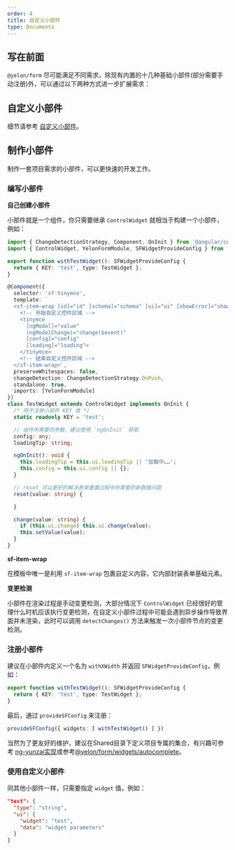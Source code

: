 ```yaml
---
order: 4
title: 自定义小部件
type: Documents
---
```


## 写在前面

`@yelon/form` 尽可能满足不同需求，除现有内置的十几种基础小部件(部分需要手动注册)外，可以通过以下两种方式进一步扩展需求：

## 自定义小部件

细节请参考 [自定义小部件](/form/custom)。

## 制作小部件

制作一套项目需求的小部件，可以更快速的开发工作。

### 编写小部件

**自己创建小部件**

小部件就是一个组件，你只需要继承 `ControlWidget` 就相当于构建一个小部件，例如：

```ts
import { ChangeDetectionStrategy, Component, OnInit } from '@angular/core';
import { ControlWidget, YelonFormModule, SFWidgetProvideConfig } from '@yelon/form';

export function withTestWidget(): SFWidgetProvideConfig {
  return { KEY: 'test', type: TestWidget };
}

@Component({
  selector: 'sf-tinymce',
  template: `
  <sf-item-wrap [id]="id" [schema]="schema" [ui]="ui" [showError]="showError" [error]="error" [showTitle]="schema.title">
    <!-- 开始自定义控件区域 -->
    <tinymce
      [ngModel]="value"
      (ngModelChange)="change($event)"
      [config]="config"
      [loading]="loading">
    </tinymce>
    <!-- 结束自定义控件区域 -->
  </sf-item-wrap>`,
  preserveWhitespaces: false,
  changeDetection: ChangeDetectionStrategy.OnPush,
  standalone: true,
  imports: [YelonFormModule]
})
class TestWidget extends ControlWidget implements OnInit {
  /* 用于注册小部件 KEY 值 */
  static readonly KEY = 'test';

  // 组件所需要的参数，建议使用 `ngOnInit` 获取
  config: any;
  loadingTip: string;

  ngOnInit(): void {
    this.loadingTip = this.ui.loadingTip || '加载中……';
    this.config = this.ui.config || {};
  }

  // reset 可以更好的解决表单重置过程中所需要的新数据问题
  reset(value: string) {

  }

  change(value: string) {
    if (this.ui.change) this.ui.change(value);
    this.setValue(value);
  }
}
```

**sf-item-wrap**

在模板中唯一是利用 `sf-item-wrap` 包裹自定义内容，它内部封装表单基础元素。

**变更检测**

小部件在渲染过程是手动变更检测，大部分情况下 `ControlWidget` 已经很好的管理什么时机应该执行变更检测，在自定义小部件过程中可能会遇到异步操作导致界面并未渲染，此时可以调用 `detectChanges()` 方法来触发一次小部件节点的变更检测。

### 注册小部件

建议在小部件内定义一个名为 `withXWidth` 并返回 `SFWidgetProvideConfig`，例如：

```ts
export function withTestWidget(): SFWidgetProvideConfig {
  return { KEY: 'test', type: TestWidget };
}
```

最后，通过 `provideSFConfig` 来注册：

```ts
provideSFConfig({ widgets: [ withTestWidget() ] })
```

当然为了更友好的维护，建议在Shared目录下定义项目专属的集合，有兴趣可参考 [ng-yunzai实现](https://github.com/hbyunzai/ng-yunzai/blob/master/src/app/shared/json-schema/)或参考[@yelon/form/widgets/autocomplete](https://github.com/hbyunzai/yelon/tree/master/packages/form/widgets/autocomplete)。

### 使用自定义小部件

同其他小部件一样，只需要指定 `widget` 值，例如：

```json
"test": {
  "type": "string",
  "ui": {
    "widget": "test",
    "data": "widget parameters"
  }
}
```

